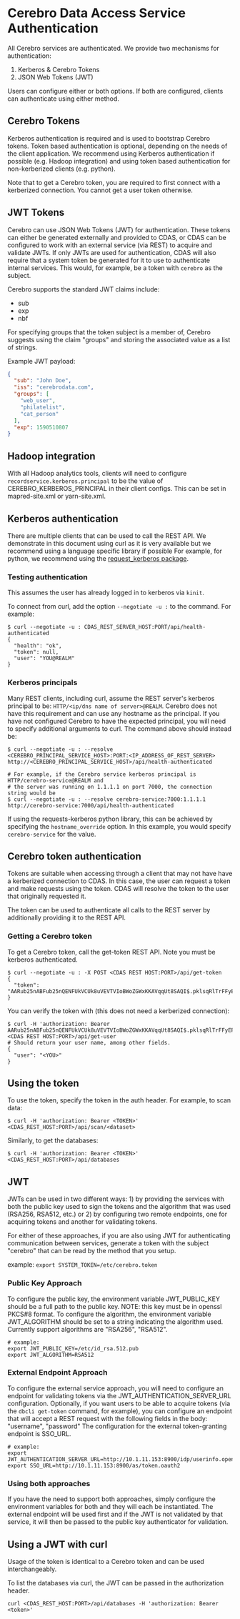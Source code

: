 # Cerebro Data Access Service Authentication

All Cerebro services are authenticated. We provide two mechanisms for authentication:

1. Kerberos & Cerebro Tokens
2. JSON Web Tokens (JWT)

Users can configure either or both options. If both are configured, clients can
authenticate using either method.

## Cerebro Tokens

Kerberos authentication is required and is used to bootstrap Cerebro tokens. Token based
authentication is optional, depending on the needs of the client application. We recommend
using Kerberos authentication if possible (e.g. Hadoop integration) and using token based
authentication for non-kerberized clients (e.g. python).

Note that to get a Cerebro token, you are required to first connect with a kerberized
connection. You cannot get a user token otherwise.

## JWT Tokens

Cerebro can use JSON Web Tokens (JWT) for authentication. These tokens can either be
generated externally and provided to CDAS, or CDAS can be configured to work with an
external service (via REST) to acquire and validate JWTs. If only JWTs are used for
authentication, CDAS will also require that a system token be generated for it to use
to authenticate internal services. This would, for example, be a token with
`cerebro` as the subject.

Cerebro supports the standard JWT claims include:

* sub
* exp
* nbf

For specifying groups that the token subject is a member of, Cerebro suggests using the
claim "groups" and storing the associated value as a list of strings.

Example JWT payload:

```json
{
  "sub": "John Doe",
  "iss": "cerebrodata.com",
  "groups": [
    "web_user",
    "philatelist",
    "cat_person"
  ],
  "exp": 1590510807
}
```

## Hadoop integration

With all Hadoop analytics tools, clients will need to configure
`recordservice.kerberos.principal` to be the value of CEREBRO_KERBEROS_PRINCIPAL in
their client configs. This can be set in mapred-site.xml or yarn-site.xml.

## Kerberos authentication

There are multiple clients that can be used to call the REST API. We demonstrate in this
document using curl as it is very available but we recommend using a language specific
library if possible For example, for python, we recommend using the
[request_kerberos package](https://github.com/requests/requests-kerberos).

### Testing authentication

This assumes the user has already logged in to kerberos via `kinit`.

To connect from curl, add the option `--negotiate -u :` to the command. For example:

```shell
$ curl --negotiate -u : CDAS_REST_SERVER_HOST:PORT/api/health-authenticated
{
  "health": "ok",
  "token": null,
  "user": "YOU@REALM"
}
```

### Kerberos principals

Many REST clients, including curl, assume the REST server's kerberos principal to be:
`HTTP/<ip/dns name of server>@REALM`. Cerebro does not have this requirement and can use
any hostname as the principal. If you have not configured Cerebro to have the expected
principal, you will need to specify additional arguments to curl. The command above
should instead be:

```shell
$ curl --negotiate -u : --resolve <CEREBRO_PRINCIPAL_SERVICE_HOST>:PORT:<IP_ADDRESS_OF_REST_SERVER> http://<CEREBRO_PRINCIPAL_SERVICE_HOST>/api/health-authenticated

# For example, if the Cerebro service kerberos principal is HTTP/cerebro-service@REALM and
# the server was running on 1.1.1.1 on port 7000, the connection string would be
$ curl --negotiate -u : --resolve cerebro-service:7000:1.1.1.1 http://cerebro-service:7000/api/health-authenticated
```

If using the requests-kerberos python library, this can be achieved by specifying the
`hostname_override` option. In this example, you would specify `cerebro-service`
for the value.

## Cerebro token authentication

Tokens are suitable when accessing through a client that may not have have a kerberized
connection to CDAS. In this case, the user can request a token and make requests using
the token. CDAS will resolve the token to the user that originally requested it.

The token can be used to authenticate all calls to the REST server by additionally
providing it to the REST API.

### Getting a Cerebro token

To get a Cerebro token, call the get-token REST API. Note you must be kerberos
authenticated.

```shell
$ curl --negotiate -u : -X POST <CDAS REST HOST:PORT>/api/get-token
{
  "token": "AARub25nABFub25nQENFUkVCUk8uVEVTVIoBWoZGWxKKAVqqUt8SAQI$.pklsqRlTrFFyEPSHVjItxqBrZ28$"
}
```

You can verify the token with (this does not need a kerberized connection):

```shell
$ curl -H 'authorization: Bearer AARub25nABFub25nQENFUkVCUk8uVEVTVIoBWoZGWxKKAVqqUt8SAQI$.pklsqRlTrFFyEPSHVjItxqBrZ28$' <CDAS REST HOST:PORT>/api/get-user
# Should return your user name, among other fields.
{
  "user": "<YOU>"
}
```

## Using the token

To use the token, specify the token in the auth header. For example, to scan data:

```shell
$ curl -H 'authorization: Bearer <TOKEN>' <CDAS_REST_HOST:PORT>/api/scan/<dataset>
```

Similarly, to get the databases:

```shell
$ curl -H 'authorization: Bearer <TOKEN>' <CDAS_REST_HOST:PORT>/api/databases
```

## JWT

JWTs can be used in two different ways: 1) by providing the services with both the public
key used to sign the tokens and the algorithm that was used (RSA256, RSA512, etc.) or 2)
by configuring two remote endpoints, one for acquiring tokens and another for validating
tokens.

For either of these approaches, if you are also using JWT for authenticating communication
between services, generate a token with the subject "cerebro" that can be read by the
method that you setup.

example:
`export SYSTEM_TOKEN=/etc/cerebro.token`

### Public Key Approach

To configure the public key, the environment variable JWT_PUBLIC_KEY should be a full
path to the public key. NOTE: this key must be in openssl PKCS#8 format. To configure
the algorithm, the environment variable JWT_ALGORITHM should be set to a string
indicating the algorithm used. Currently support algorithms are "RSA256", "RSA512".

```shell
# example:
export JWT_PUBLIC_KEY=/etc/id_rsa.512.pub
export JWT_ALGORITHM=RSA512
```

### External Endpoint Approach

To configure the external service approach, you will need to configure an endpoint for
validating tokens via the JWT\_AUTHENTICATION\_SERVER\_URL configuration. Optionally,
if you want users to be able to acquire tokens (via the `dbcli get-token` command, for
example), you can configure an endpoint that will accept a REST request with the
following fields in the body: "username", "password" The configuration for the external
token-granting endpoint is SSO_URL.

```shell
# example:
export JWT_AUTHENTICATION_SERVER_URL=http://10.1.11.153:8900/idp/userinfo.openid
export SSO_URL=http://10.1.11.153:8900/as/token.oauth2
```

### Using both approaches

If you have the need to support both approaches, simply configure the environment
variables for both and they will each be instantiated. The external endpoint will
be used first and if the JWT is not validated by that service, it will then be
passed to the public key authenticator for validation.


## Using a JWT with curl

Usage of the token is identical to a Cerebro token and can be used interchangeably.

To list the databases via curl, the JWT can be passed in the authorization header.

```shell
curl <CDAS_REST_HOST:PORT>/api/databases -H 'authorization: Bearer <token>'
```
